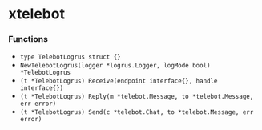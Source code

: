 # xtelebot

### Functions

+ `type TelebotLogrus struct {}`
+ `NewTelebotLogrus(logger *logrus.Logger, logMode bool) *TelebotLogrus`
+ `(t *TelebotLogrus) Receive(endpoint interface{}, handle interface{})`
+ `(t *TelebotLogrus) Reply(m *telebot.Message, to *telebot.Message, err error)`
+ `(t *TelebotLogrus) Send(c *telebot.Chat, to *telebot.Message, err error)`

